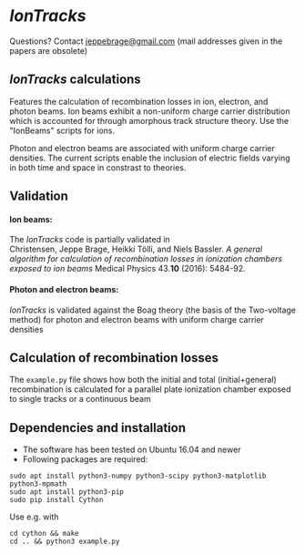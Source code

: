 # *IonTracks*

Questions? Contact jeppebrage@gmail.com (mail addresses given in the papers are obsolete)

## *IonTracks* calculations
Features the calculation of recombination losses in ion, electron, and photon beams. 
Ion beams exhibit a non-uniform charge carrier distribution which is accounted for through amorphous track structure theory.
Use the "IonBeams" scripts for ions.

Photon and electron beams are associated with uniform charge carrier densities. The current scripts enable the inclusion of electric fields varying in both time and space in constrast to theories.


## Validation 
#### Ion beams:
The *IonTracks* code is partially validated in    
Christensen, Jeppe Brage, Heikki Tölli, and Niels Bassler. *A general algorithm for calculation of recombination losses in ionization chambers exposed to ion beams* Medical Physics 43.__10__ (2016): 5484-92.

#### Photon and electron beams:
*IonTracks* is validated against the Boag theory (the basis of the Two-voltage method) for photon and electron beams with uniform charge carrier densities 

## Calculation of recombination losses
The ```example.py``` file shows how both the initial and total (initial+general) recombination is calculated for a parallel plate ionization chamber exposed to single tracks or a continuous beam

## Dependencies and installation
- The software has been tested on Ubuntu 16.04 and newer
- Following packages are required:

```
sudo apt install python3-numpy python3-scipy python3-matplotlib python3-mpmath
sudo apt install python3-pip
sudo pip install Cython
```
Use e.g. with
```
cd cython && make
cd .. && python3 example.py
```
